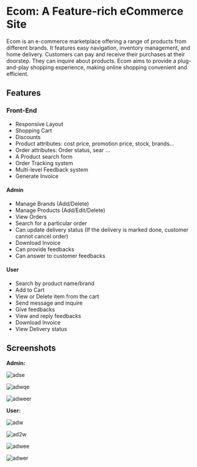 
# Ecom: A Feature-rich eCommerce Site

Ecom is an e-commerce marketplace offering a range of products from different brands. It features easy navigation, inventory management, and home delivery. Customers can pay and receive their purchases at their doorstep. They can inquire about products. Ecom aims to provide a plug-and-play shopping experience, making online shopping convenient and efficient.


## Features
### Front-End
- Responsive Layout
- Shopping Cart
- Discounts
- Product attributes: cost price, promotion price, stock, brands...
- Order attributes: Order status, sear ...
- A Product search form
- Order Tracking system
- Multi-level Feedback system
- Generate Invoice


#### Admin
- Manage Brands (Add/Delete)
- Manage Products (Add/Edit/Delete)
- View Orders
- Search for a particular order
- Can update delivery status (If the delivery is marked done, customer cannot cancel order) 
- Download Invoice
- Can provide feedbacks
- Can answer to customer feedbacks


#### User
- Search by product name/brand
- Add to Cart
- View or Delete item from the cart
- Send message and inquire
- Give feedbacks
- View and reply feedbacks
- Download Invoice
- View Delivery status


## Screenshots

**Admin:**

![adse](https://github.com/Amiruzzaman-anan/Ecom/assets/68743925/58503790-e3ba-400e-b3bb-19391ace01f3)

![adwqe](https://github.com/Amiruzzaman-anan/Ecom/assets/68743925/a4a33417-81ce-44a0-a6eb-4497c27899f9)

![adweer](https://github.com/Amiruzzaman-anan/Ecom/assets/68743925/2df9f00d-1aa3-4876-a723-4f94bd3d2e69)



**User:**

![adw](https://github.com/Amiruzzaman-anan/Ecom/assets/68743925/2fbcad35-09ef-4acd-a0bb-7d27f43ecaef)

![ad2w](https://github.com/Amiruzzaman-anan/Ecom/assets/68743925/e3f76fb9-944c-4cf1-b8cd-6d6da245784b)

![adwee](https://github.com/Amiruzzaman-anan/Ecom/assets/68743925/1db4fc08-0787-4f5d-92f6-37a5acf408f3)

![adwer](https://github.com/Amiruzzaman-anan/Ecom/assets/68743925/cb3b7036-665a-466a-a569-15d6582b3f5f)
